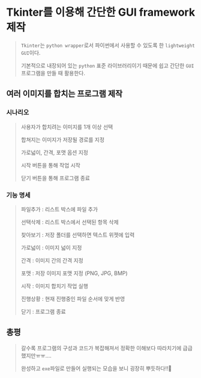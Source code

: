 # Tkinter를 이용해 간단한 GUI framework 제작

> `Tkinter`는 `python wrapper`로서 파이썬에서 사용할 수 있도록 한 `lightweight GUI`이다.
>
> 기본적으로 내장되어 있는 `python` 표준 라이브러리이기 때문에 쉽고 간단한 `GUI`프로그램을 만들 때 활용한다.

## 여러 이미지를 합치는 프로그램 제작

### 시나리오

> 사용자가 합치려는 이미지를 1개 이상 선택
>
> 합쳐지는 이미지가 저장될 경로를 지정
>
> 가로넓이, 간격, 포맷 옵션 지정
>
> 시작 버튼을 통해 작업 시작
>
> 닫기 버튼을 통해 프로그램 종료

### 기능 명세

> 파일추가 : 리스트 박스에 파일 추가
>
> 선택삭제 : 리스트 박스에서 선택된 항목 삭제
>
> 찾아보기 : 저장 폴더를 선택하면 텍스트 위젯에 입력
>
> 가로넓이 : 이미지 넓이 지정
>
> 간격 : 이미지 간의 간격 지정
>
> 포맷 : 저장 이미지 포맷 지정 (PNG, JPG, BMP)
>
> 시작 : 이미지 합치기 작업 실행
>
> 진행상황 : 현재 진행중인 파일 순서에 맞게 반영
>
> 닫기 : 프로그램 종료

## 총평

> 갈수록 프로그램의 구성과 코드가 복잡해져서 정확한 이해보다 따라치기에 급급했지만ㅠㅠ....
>
> 완성하고 `exe`파일로 만들어 실행되는 모습을 보니 굉장히 뿌듯하다!!💪

